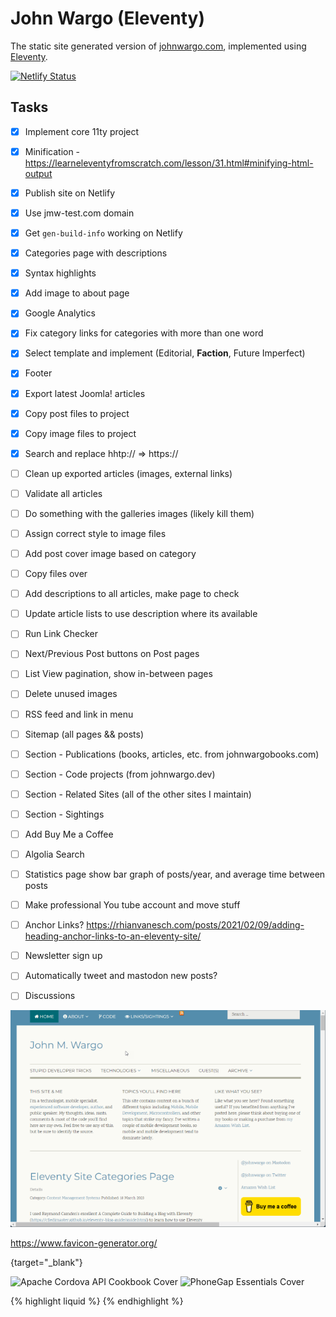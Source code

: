 # John Wargo (Eleventy)

The static site generated version of [johnwargo.com](https://johnwargo.com), implemented using [Eleventy](https://www.11ty.dev/).

[![Netlify Status](https://api.netlify.com/api/v1/badges/9c776198-312a-450e-a329-fbb33e7afa79/deploy-status)](https://app.netlify.com/sites/johnwargo/deploys)

## Tasks

* [x] Implement core 11ty project
* [x] Minification - https://learneleventyfromscratch.com/lesson/31.html#minifying-html-output
* [x] Publish site on Netlify
* [x] Use jmw-test.com domain
* [x] Get `gen-build-info` working on Netlify
* [x] Categories page with descriptions
* [x] Syntax highlights
* [x] Add image to about page
* [x] Google Analytics
* [x] Fix category links for categories with more than one word
* [x] Select template and implement (Editorial, **Faction**, Future Imperfect)
* [x] Footer
* [x] Export latest Joomla! articles
* [x] Copy post files to project
* [x] Copy image files to project
* [x] Search and replace hhtp:// => https://
* [ ] Clean up exported articles (images, external links)
* [ ] Validate all articles
* [ ] Do something with the galleries images (likely kill them)
* [ ] Assign correct style to image files
* [ ] Add post cover image based on category
* [ ] Copy files over
* [ ] Add descriptions to all articles, make page to check
* [ ] Update article lists to use description where its available
* [ ] Run Link Checker
* [ ] Next/Previous Post buttons on Post pages
* [ ] List View pagination, show in-between pages
* [ ] Delete unused images
* [ ] RSS feed and link in menu
* [ ] Sitemap (all pages && posts)
* [ ] Section - Publications (books, articles, etc. from johnwargobooks.com)
* [ ] Section - Code projects (from johnwargo.dev)
* [ ] Section - Related Sites (all of the other sites I maintain)
* [ ] Section - Sightings
* [ ] Add Buy Me a Coffee
* [ ] Algolia Search
* [ ] Statistics page show bar graph of posts/year, and average time between posts
* [ ] Make professional You tube account and move stuff
* [ ] Anchor Links? https://rhianvanesch.com/posts/2021/02/09/adding-heading-anchor-links-to-an-eleventy-site/
* [ ] Newsletter sign up
* [ ] Automatically tweet and mastodon new posts?
* [ ] Discussions


![Home Page](images/image-01.png)

https://www.favicon-generator.org/


{target="_blank"}

![Apache Cordova API Cookbook Cover](/images/covers/acac-cover-160.png)
![PhoneGap Essentials Cover](/images/covers/phonegap-essentials-cover-160.png)


{% highlight liquid %}
{% endhighlight %}